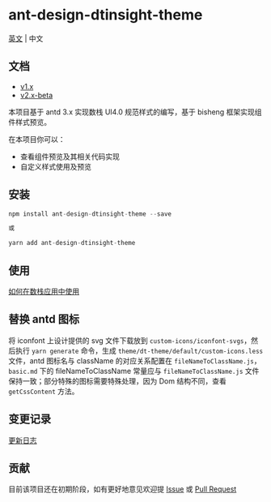 # ant-design-dtinsight-theme

[英文](./README.md) | 中文

## 文档
- [v1.x](https://liuxy0551.github.io/ant-design-dtinsight-theme/docs/react/getting-started-cn)
- [v2.x-beta](https://dtstack.github.io/ant-design-dtinsight-theme/docs/react/introduce-cn)

本项目基于 antd 3.x 实现数栈 UI4.0 规范样式的编写，基于 bisheng 框架实现组件样式预览。

在本项目你可以：

- 查看组件预览及其相关代码实现
- 自定义样式使用及预览

## 安装

```javascript
npm install ant-design-dtinsight-theme --save

或

yarn add ant-design-dtinsight-theme
```

## 使用

[如何在数栈应用中使用](https://github.com/DTStack/ant-design-dtinsight-theme/blob/master/docs/react/introduce-cn.zh-CN.md)

## 替换 antd 图标

将 iconfont 上设计提供的 svg 文件下载放到 `custom-icons/iconfont-svgs`，然后执行 `yarn generate` 命令，生成 `theme/dt-theme/default/custom-icons.less` 文件，antd 图标名与 className 的对应关系配置在 `fileNameToClassName.js`，`basic.md` 下的 fileNameToClassName 常量应与 `fileNameToClassName.js` 文件保持一致；部分特殊的图标需要特殊处理，因为 Dom 结构不同，查看 `getCssContent` 方法。

## 变更记录

[更新日志](https://github.com/DTStack/ant-design-dtinsight-theme/blob/master/docs/react/change-log.zh-CN.md)

## 贡献

目前该项目还在初期阶段，如有更好地意见欢迎提 [Issue](https://github.com/DTStack/ant-design-dtinsight-theme/issues/new) 或 [Pull Request](https://github.com/DTStack/ant-design-dtinsight-theme/pulls)

